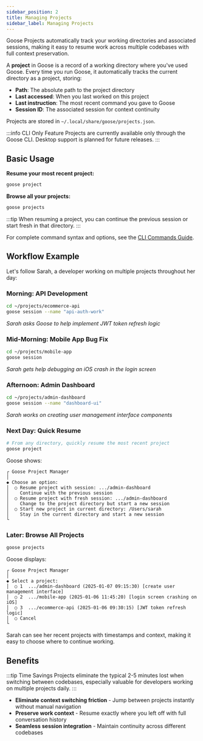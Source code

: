 ```yaml
---
sidebar_position: 2
title: Managing Projects
sidebar_label: Managing Projects
---
```


Goose Projects automatically track your working directories and associated sessions, making it easy to resume work across multiple codebases with full context preservation.

A **project** in Goose is a record of a working directory where you've used Goose. Every time you run Goose, it automatically tracks the current directory as a project, storing:

- **Path**: The absolute path to the project directory
- **Last accessed**: When you last worked on this project  
- **Last instruction**: The most recent command you gave to Goose
- **Session ID**: The associated session for context continuity

Projects are stored in `~/.local/share/goose/projects.json`.

:::info CLI Only Feature
Projects are currently available only through the Goose CLI. Desktop support is planned for future releases.
:::

## Basic Usage

**Resume your most recent project:**

```bash
goose project  
```

**Browse all your projects:**

```bash
goose projects  
```
:::tip
When resuming a project, you can continue the previous session or start fresh in that directory.
:::

For complete command syntax and options, see the [CLI Commands Guide](/docs/guides/goose-cli-commands#project).

## Workflow Example

Let's follow Sarah, a developer working on multiple projects throughout her day:

### Morning: API Development
```bash
cd ~/projects/ecommerce-api
goose session --name "api-auth-work"
```
*Sarah asks Goose to help implement JWT token refresh logic*

### Mid-Morning: Mobile App Bug Fix  
```bash
cd ~/projects/mobile-app
goose session
```
*Sarah gets help debugging an iOS crash in the login screen*

### Afternoon: Admin Dashboard
```bash
cd ~/projects/admin-dashboard  
goose session --name "dashboard-ui"
```
*Sarah works on creating user management interface components*

### Next Day: Quick Resume
```bash
# From any directory, quickly resume the most recent project
goose project
```

Goose shows:
```
┌ Goose Project Manager
│
◆ Choose an option:
│  ○ Resume project with session: .../admin-dashboard
│    Continue with the previous session
│  ○ Resume project with fresh session: .../admin-dashboard  
│    Change to the project directory but start a new session
│  ○ Start new project in current directory: /Users/sarah
│    Stay in the current directory and start a new session
└
```

### Later: Browse All Projects
```bash
goose projects
```

Goose displays:
```
┌ Goose Project Manager
│
◆ Select a project:
│  ○ 1  .../admin-dashboard (2025-01-07 09:15:30) [create user management interface]
│  ○ 2  .../mobile-app (2025-01-06 11:45:20) [login screen crashing on iOS]  
│  ○ 3  .../ecommerce-api (2025-01-06 09:30:15) [JWT token refresh logic]
│  ○ Cancel
└
```

Sarah can see her recent projects with timestamps and context, making it easy to choose where to continue working.

## Benefits

:::tip Time Savings
Projects eliminate the typical 2-5 minutes lost when switching between codebases, especially valuable for developers working on multiple projects daily.
:::

- **Eliminate context switching friction** - Jump between projects instantly without manual navigation
- **Preserve work context** - Resume exactly where you left off with full conversation history
- **Seamless session integration** - Maintain continuity across different codebases

